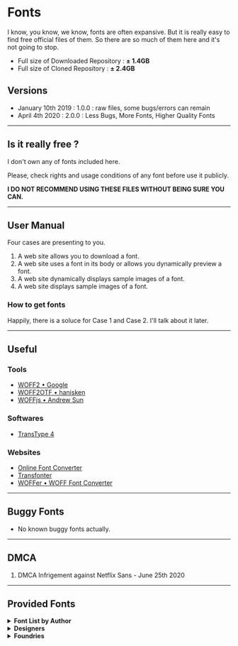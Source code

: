 # Fonts

I know, you know, we know, fonts are often expansive. But it is really easy to find free official files of them. So there are so much of them here and it's not going to stop.

- Full size of Downloaded Repository : __± 1.4GB__
- Full size of Cloned Repository : __± 2.4GB__



## Versions

- January 10th 2019 : 1.0.0 : raw files, some bugs/errors can remain
- April 4th 2020 : 2.0.0 : Less Bugs, More Fonts, Higher Quality Fonts

------

## Is it really free ?

I don't own any of fonts included here.

Please, check rights and usage conditions of any font before use it publicly.

__I DO NOT RECOMMEND USING THESE FILES WITHOUT BEING SURE YOU CAN.__

______


## User Manual

Four cases are presenting to you.
1. A web site allows you to download a font.
2. A web site uses a font in its body or allows you dynamically preview a font.
3. A web site dynamically displays sample images of a font.
4. A web site displays sample images of a font.


### How to get fonts

Happily, there is a soluce for Case 1 and Case 2. I'll talk about it later.

______

## Useful

### Tools

- [WOFF2 • Google](https://github.com/google/woff2)
- [WOFF2OTF • hanisken](https://github.com/hanikesn/woff2otf)
- [WOFFjs • Andrew Sun](https://github.com/as-com/woffjs)

### Softwares

- [TransType 4](https://www.fontlab.com/font-converter/transtype/)


### Websites

- [Online Font Converter](https://onlinefontconverter.com)
- [Transfonter](https://transfonter.org)
- [WOFFer • WOFF Font Converter](https://andrewsun.com/tools/woffer-woff-font-converter/)

______


## Buggy Fonts

- No known buggy fonts actually.

______


## DMCA

1. DMCA Infrigement against Netflix Sans - June 25th 2020

______

## Provided Fonts

<details>

<summary><strong>Font List by Author</strong></summary>

#### [ABCDinamo](https://www.abcdinamo.com)
- Diatype Programm
- Favorit
	- Pro
	- Std
	- Std Lining
	- Std Mono
- Gothic
- Monument Grotesk
- Pegasus
- Permanent
- Rauchwaren
- Simon Mono


#### [Alex Slobzheninov](https://www.behance.net/slobzheninov)
- Fivo Sans Modern


#### [Andreas Larsen](https://github.com/larsenwork)
- Gidole
- Monoid


#### [Andrew Herndon](https://www.behance.net/AndrewHerndon)
- Zefani


#### [ANTI](https://anti.as)
- Optician Sans


#### [Apple](https://developer.apple.com/fonts/)
- San Francisco + Symbols
	- Pro : Display + Rounded + Text
	- Compact : Display + Rounded + Text
- San Francisco Mono
- New York
	- Extra Large
	- Large
	- Medium
	- Small


#### [Atelier Olschinsky](https://www.olschinsky.at)
- AO Mono
- Minimal Mono


#### [atipo foundry](http://atipofoundry.com)
- Basier
	- Square
	- Circle
- Geomanist


#### [Belleve Invis](https://github.com/be5invis)
- Iosevka


#### [Berthold Types](https://www.bertholdtypes.com)
- AG Book
	- Standard
	- Condensed
	- Extended
- Akzidenz-Grotesk
	- Standard
	- Condensed
	- Extended
- Berthold Standard
	- Standard
	- Diagonal
- Futura
	- Standard
	- Condensed


#### [Black [Foundry]](https://black-foundry.com)
- Bluu Superstar
- Clother
- Drive Mono
- Finder
- Grtsk
	- Exa (+Bkslnt)
	- Giga (+Bkslnt)
	- Mega (+Bkslnt)
	- Peta (+Bkslnt)
	- Tera (+Bkslnt)
	- Zetta (+Bkslnt)
- Tosh
- Vesterbro


#### [Bold Monday](https://www.boldmonday.com)
- IBM Plex


#### [Bonjour Monde](http://bonjourmonde.net)
- Syne


#### [Boris Garic](http://boris-garic.com)
- Geometrica Sans


#### [BrightHead Studio](https://brightheadstudio.com)
- Studio Sans


#### [Chris Simpson](https://github.com/chrismsimpson)
- Metropolis


#### [Christian Robertson](http://christianrobertson.com)
- Roboto (+Condensed,Mono,Slab)


#### [CNAP](https://www.cnap.fr)
- Faune


#### [Coji Morishita](https://fr.osdn.net/users/coz/)
- M+


#### [Colophon Foundry](https://www.colophon-foundry.org)
- Apercu (+Pro, Pro Condensed, Pro Mono)
- Reader
- Space Mono
- System85


#### [Corentin Riviere](https://www.behance.net/corentinrvr)
- College Stencil


#### [Craft Supply Co.](https://www.behance.net/craftsupplyco)
- Marques


#### [Creative Tacos](https://creativetacos.com)
- Sharis Serif


#### [Dalton Maag](https://www.daltonmaag.com)
- AirBnb Cereal
- Amazon Ember
- Fantasque Sans Mono
- ~~Netflix Sans~~
- Ubuntu


#### [Daniel Iglesias](https://www.behance.net/danibydani)
- Vision


#### [Danilo De Marco](https://www.danilodemarco.com)
- Aganè


#### [Dave Crossland](http://understandingfonts.com/who/dave-crossland/)
- Cantarell


#### [David Jonathan Ross](https://djr.com)
- Input


#### [Delve Fonts](https://delvefonts.com)
- Overpass (+Mono)


#### [Dharma Type](https://dharmatype.com)
- Bebas Neue
- Calling Code
- Code Saver
- Sometype Mono


#### [Displaay Type Foundry](https://displaay.net)
- Gellix - _Trial_
- Matter - _Trial_


#### [Etcetera Type Company](https://www.etc.supply)
- ETC Trispace


#### [Fabrizio Schiavi](https://www.fsd.it)
- Pragmata Pro


#### [FaceType](https://www.facetype.org)
- Publica Sans


#### [Florian Karsten](https://floriankarsten.com)
- FK Display
- FK Grotesk (+Mono,SemiMono)
- FK Raster Grotesk (+Compact)
- FK Roman (+Display,Text)
- FK Screamer
- Space Grotesk


#### [fontfabric](https://www.fontfabric.com)
- Choplin
- Intro
- Mont
- Nexa


#### [Fonts with Love](http://www.fontswithlove.com)
- Ethos


#### [Google](https://fonts.google.com)
- Noto
- Product Sans


#### [Graham Paterson](https://grahampaterson.co.za)
- Wavehaus Sans


#### [Hanken Design Co.](https://hanken.co)
- Acari Sans
- Glacial Indifference
- Grantipo Beta 001
- Grantipo Beta 001 Updated
- HK Grotesk
- HK Grotesk Wide
- HK Nova
- HK Super
- Now
- Orkney
- Radnika
- Radnika Next
- Zwizz


#### [Hans Renzler](http://www.renzler.net)
- Lovelo


#### [Harvatt House](https://harvatt.house)
- Coves
- Kayak Sans
- Moon


#### [Hoefler & Co.](https://www.typography.com)
- Gotham
- Operator Mono


#### [Hugo Dumont](https://www.myfonts.com/person/Hugo_Dumont/)
- Romeo Elvis Condensed


#### [iA](https://ia.net)
- iA Writer
	- Duo
	- Duospace
	- Mono
	- Quattro


#### [Ian Tuomi](https://github.com/i-tu)
- Hasklig


#### [Indestructible Type\*](https://indestructibletype.com/Home.html)
- Jost*
- Bodoni*
- Besley*


#### [Indian Type Foundry](https://www.indiantypefoundry.com)
- Poppins


#### [Ion Lucin](https://www.behance.net/ionL)
- Big John (+Pro)
- Slim joe


#### [JAM Type](https://jamtype.com)
- JT Leonor


#### [Jean Wojciechowski](https://www.behance.net/jeanwoj)
- AXIS


#### [Jérémy Landes](https://studiotriple.fr)
- Le Murmure
- Solide Mirage


#### [JetBrains](https://www.jetbrains.com)
- JetBrains Mono
	- 1.0.0 -> 1.0.5


#### [Joël Carrouché](https://www.joelcarrouche.com)
- Linotte


#### [Klim Type Foundry](https://klim.co.nz)
- Calibre
- Domaine
	- Display Narrow
	- Sans Display


#### [Krisijanis Mezulis](https://www.krisjanismezulis.com)
- Undeka


#### [Lineto](https://lineto.com/)
- Akkurat (+Mono)
- Circular


#### [Linotype](https://www.linotype.com/fr/)
- Avenir
- Neue Haas Grotesk
- Neuzeit S LT
- Univers


#### [Love Letters](http://love-letters.be)
- Bagnard
- Cotham Sans
- Grotex
- Reglo


#### [Lucas Sharp](http://lucassharp.com)
- Samsung Sharp Sans


#### [Łukasz Dziedzic](http://www.lukaszdziedzic.eu)
- Lato


#### [Maous](http://maous.fr)
- Garcia


#### [Microsoft](https://github.com/microsoft)
- Cascadia
- Segoe UI


#### [Mikhail Sharanda](https://gent.media)
- Manrope


#### [Milieu Grotesque](https://www.milieugrotesque.com)
- Maison (+Mono)
- Maison Neue (+Mono,Expanded)


#### [MKCL](https://mckltype.com)
- Uber Move


#### [Monotype](https://www.monotype.com/)
- Andale Mono
- Helvetica Now (+Display,Micro,Text)


#### [Nathan Rutzky](https://nath.co)
- Office Code Pro


#### [Ndiscover](https://www.ndiscovered.com)
- Point - _Demo_


#### [Nikita Prokopov](https://tonsky.me)
- Fira Code


#### [Nonpareille](https://www.nonpareille.net)
- Roadiz Sans


#### [Pablo Impallari](https://www.behance.net/impallari)
- Lobster


#### [Pampatype](https://pampatype.com)
- Reforma


#### [Pangram Pangram](https://pangrampangram.com)
- Agrandir
- Casa Stencil
- Charlevoix Pro
- Chronos Serif
- Cirka
- Editorial New
- Formula Condensed
- Fuji
- Gatwick
- Gosha Sans
- Grafier
- Hatton
- Monument Extended
- Neue Machina
- Neue Montreal
- Object Sans
- Pangram
- Pier Sans
- PP Woodland
- Radio Grotesk
- Right Grotesk
- Stellar Sans
- Supply Mono
- Telegraf


#### [Parachute](https://www.parachutefonts.com)
- PF Din Mono


#### [Paul D. Hunt](https://fonts.adobe.com/designers/paul-d-hunt)
- Source
	- Code Pro
	- Sans Pro
	- Serif Pro


#### [Peter Baker](https://github.com/psb1558)
- JuniusX
- Junicode


#### [Production Type](https://www.productiontype.com)
- Spectral


#### [Radomir Tinkov](https://www.tinkov.info)
- Gilroy
- Qanelas (+Soft)


#### [Raph Levien](https://levien.com)
- Inconsolata


#### [Rasmus Andersson](https://rsms.me/)
- Inter UI
	- 2.5 -> 3.2
- Inter
	- 3.3 -> 3.14 (+Display beta 1)


#### [Razzia Type](https://www.razziatype.com)
- RT Dromo
- RT Rondellle


#### [RMIT](https://www.rmit.edu.au)
- Sans Forgetica


#### [Roger S. Nelsson](https://www.myfonts.com/person/Roger_S_Nelsson/)
- Familiar Pro


#### [Rune Bjørnerås](https://github.com/rubjo)
- Victor Mono


#### [Schick-Toikka](https://www.schick-toikka.com)
- Noe (+Display,Text)


#### [Source Foundry](https://github.com/source-foundry)
- Hack


#### [Stephen French](https://www.behance.net/stephenfrenchjr)
- Anderson Grotesk
- Konstant Grotesk


#### [Steppot](https://steppot.com)
- Lunchtype


#### [Steve Matteson](https://mattesontypographics.com)
- Open Sans


#### [Suisse Typefaces](https://www.swisstypefaces.com)
- Suisse Int'l
- Suisse Int'l Condensed
- Suisse Int'l Mono
- Suisse Neue
- Suisse Sign
- Suisse Works


#### [The League of Moveable Type](https://www.theleagueofmoveabletype.com)
- League Mono
- League Spartan


#### [Think Work Observe](https://t-wo.it)
- Regola Pro
- Studio Pro


#### [Timo Kuilder](https://timokuilder.com)
- Barbour


#### [Tribby Type](https://tribby.com)
- Barlow
- Tribby Grotesk


#### [Typefaces of The Temporary State](http://typefaces.temporarystate.net/)
- Soyuz Grotesk
- Wremena


#### [TypeType](https://typetype.org)
- TT Commons


#### [Typotheque](https://www.typotheque.com)
- Zilla Slab


#### [U.S. Web Design System](https://designsystem.digital.gov)
- Public Sans


#### [URW Type Foundry](https://www.urwtype.com/en/)
- Handel Gothic
- Neuzeit Grotesk


#### [Velvetyne](http://velvetyne.fr)
- Bluu Next
- Happy Times at the IKOB
- Lack
- Sporting Grotesque


#### [Vernon Adams](https://github.com/vernnobile)
- Oxygen


#### [Vicenzo Vuono](https://www.behance.net/vincenzovuono)
- Gravity


#### [Wassim Awadallah](https://www.behance.net/blugraphic)
- Less Sans


#### [Wei Huang](https://github.com/weiweihuanghuang/)
- Work Sans


#### [Wordshape](http://wordshape.com)
- Biwa Agate


#### [Zeta Fonts](https://www.zetafonts.com)
- Sugo Pro

</details>


<details>
	<summary><strong>Designers</strong></summary>

- [ANTI](https://anti.as)
- [Alex Slobzheninov](https://www.behance.net/slobzheninov)
- [Andreas Larsen](https://github.com/larsenwork)
- [Andrew Herndon](https://www.behance.net/AndrewHerndon)
- [Apple](https://developer.apple.com/fonts/)
- [Atelier Olschinsky](https://www.olschinsky.at)
- [Belleve Invis](https://github.com/be5invis)
- [Boris Garic](http://boris-garic.com)
- [Chris Simpson](https://github.com/chrismsimpson)
- [Christian Robertson](http://christianrobertson.com)
- [Coji Morishita](https://fr.osdn.net/users/coz/)
- [Corentin Riviere](https://www.behance.net/corentinrvr)
- [Daniel Iglesias](https://www.behance.net/danibydani)
- [Danilo De Marco](https://www.danilodemarco.com)
- [Dave Crossland](http://understandingfonts.com/who/dave-crossland/)
- [David Jonathan Ross](https://djr.com)
- [Fabrizio Schiavi](https://www.fsd.it)
- [Florian Karsten](https://floriankarsten.com)
- [Graham Paterson](https://grahampaterson.co.za)
- [Hans Renzler](http://www.renzler.net)
- [Hugo Dumont](https://www.myfonts.com/person/Hugo_Dumont/)
- [iA](https://ia.net)
- [Ian Tuomi](https://github.com/i-tu)
- [Ion Lucin](https://www.behance.net/ionL)
- [Jean Wojciechowski](https://www.behance.net/jeanwoj)
- [JetBrains](https://www.jetbrains.com)
- [Jérémy Landes](https://studiotriple.fr)
- [Joël Carrouché](https://www.joelcarrouche.com)
- [Krisijanis Mezulis](https://www.krisjanismezulis.com)
- [Lucas Sharp](http://lucassharp.com)
- [Łukasz Dziedzic](http://www.lukaszdziedzic.eu)
- [Mikhail Sharanda](https://gent.media)
- [Nathan Rutzky](https://nath.co)
- [Ndiscover](https://www.ndiscovered.com)
- [Nikita Prokopov](https://tonsky.me)
- [Pablo Impallari](https://www.behance.net/impallari)
- [Paul D. Hunt](https://fonts.adobe.com/designers/paul-d-hunt)
- [Peter Baker](https://github.com/psb1558)
- [RMIT](https://www.rmit.edu.au)
- [Radomir Tinkov](https://www.tinkov.info)
- [Raph Levien](https://levien.com)
- [Rasmus Andersson](https://rsms.me/)
- [Roger S. Nelsson](https://www.myfonts.com/person/Roger_S_Nelsson/)
- [Rune Bjørnerås](https://github.com/rubjo)
- [Stephen French](https://www.behance.net/stephenfrenchjr)
- [Steve Matteson](https://mattesontypographics.com)
- [Timo Kuilder](https://timokuilder.com)
- [U.S. Web Design System](https://designsystem.digital.gov)
- [Vernon Adams](https://github.com/vernnobile)
- [Vicenzo Vuono](https://www.behance.net/vincenzovuono)
- [Wassim Awadallah](https://www.behance.net/blugraphic)
- [Wei Huang](https://github.com/weiweihuanghuang/)

</details>

<details>
	<summary><strong>Foundries</strong></summary>

- [ABCDinamo](https://www.abcdinamo.com)
- [atipo foundry](http://atipofoundry.com)
- [Berthold Types](https://www.bertholdtypes.com)
- [Black [Foundry]](https://black-foundry.com)
- [Bold Monday](https://www.boldmonday.com)
- [Bonjour Monde](http://bonjourmonde.net)
- [BrightHead Studio](https://brightheadstudio.com)
- [CNAP](https://www.cnap.fr)
- [Colophon Foundry](https://www.colophon-foundry.org)
- [Craft Supply Co.](https://www.behance.net/craftsupplyco)
- [Creative Tacos](https://creativetacos.com)
- [Dalton Maag](https://www.daltonmaag.com)
- [Delve Fonts](https://delvefonts.com)
- [Dharma Type](https://dharmatype.com)
- [Displaay Type Foundry](https://displaay.net)
- [Etcetera Type Company](https://www.etc.supply)
- [FaceType](https://www.facetype.org)
- [fontfabric](https://www.fontfabric.com)
- [Fonts with Love](http://www.fontswithlove.com)
- [Google](https://fonts.google.com)
- [Hanken Design Co.](https://hanken.co)
- [Harvatt House](https://harvatt.house)
- [Hoefler & Co.](https://www.typography.com)
- [Indestructible Type\*](https://indestructibletype.com/Home.html)
- [Indian Type Foundry](https://www.indiantypefoundry.com)
- [JAM Type](https://jamtype.com)
- [Klim Type Foundry](https://klim.co.nz)
- [Lineto](https://lineto.com/)
- [Linotype](https://www.linotype.com/fr/)
- [Love Letters](http://love-letters.be)
- [MKCL](https://mckltype.com)
- [Maous](http://maous.fr)
- [Microsoft](https://github.com/microsoft)
- [Milieu Grotesque](https://www.milieugrotesque.com)
- [Monotype](https://www.monotype.com/)
- [Nonpareille](https://www.nonpareille.net)
- [Pampatype](https://pampatype.com)
- [Pangram Pangram](https://pangrampangram.com)
- [Parachute](https://www.parachutefonts.com)
- [Production Type](https://www.productiontype.com)
- [Razzia Type](https://www.razziatype.com)
- [Schick-Toikka](https://www.schick-toikka.com)
- [Source Foundry](https://github.com/source-foundry)
- [Steppot](https://steppot.com)
- [Suisse Typefaces](https://www.swisstypefaces.com)
- [The League of Moveable Type](https://www.theleagueofmoveabletype.com)
- [Think Work Observe](https://t-wo.it)
- [Tribby Type](https://tribby.com)
- [TypeType](https://typetype.org)
- [Typefaces of The Temporary State](http://typefaces.temporarystate.net/)
- [Typotheque](https://www.typotheque.com)
- [URW Type Foundry](https://www.urwtype.com/en/)
- [Velvetyne](http://velvetyne.fr)
- [Wordshape](http://wordshape.com)
- [Zeta Fonts](https://www.zetafonts.com)

</details>
